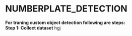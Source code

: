 # NUMBERPLATE_DETECTION

<b>For traning custom object detection following are steps:</b><br>
<b>Step 1: Collect dataset</b>
<t><t>hgj
